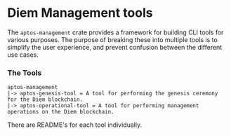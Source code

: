 # Diem Management tools

The `aptos-management` crate provides a framework for building CLI tools for various
purposes.  The purpose of breaking these into multiple tools is to simplify the user
experience, and prevent confusion between the different use cases.

### The Tools
```
aptos-management
|-> aptos-genesis-tool = A tool for performing the genesis ceremony for the Diem blockchain.
|-> aptos-operational-tool = A tool for performing management operations on the Diem blockchain.
```

There are README's for each tool individually.
